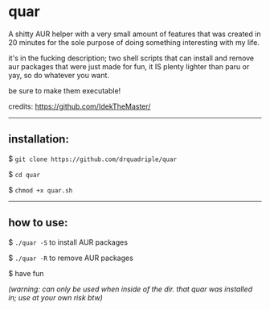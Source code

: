 # quar
A shitty AUR helper with a very small amount of features that was created in 20 minutes for the sole purpose of doing something interesting with my life.

it's in the fucking description;
two shell scripts that can install and remove aur packages that were just made for fun, it IS plenty lighter than paru or yay, so do whatever you want.

be sure to make them executable!

credits: https://github.com/IdekTheMaster/

-------------
installation:
-------------
$ `git clone https://github.com/drquadriple/quar`

$ `cd quar`

$ `chmod +x quar.sh`

-----------
how to use:
-----------

$ `./quar -S` to install AUR packages

$ `./quar -R` to remove AUR packages

$ have fun

*(warning: can only be used when inside of the dir. that quar was installed in; use at your own risk btw)*
